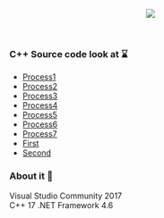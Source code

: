 <p align="center"><img  src="https://www.d.umn.edu/~gshute/os/images/states.png"></p></br>

### C++ Source code look at :hourglass:

* [Process1](https://github.com/VanHakobyan/OperatingSystemWithCPP/blob/master/ProcessOS/ProcessGROUP/Process1.cpp)
* [Process2](https://github.com/VanHakobyan/OperatingSystemWithCPP/blob/master/ProcessOS/ProcessGROUP/Process2.cpp)
* [Process3](https://github.com/VanHakobyan/OperatingSystemWithCPP/blob/master/ProcessOS/ProcessGROUP/Process3.cpp)
* [Process4](https://github.com/VanHakobyan/OperatingSystemWithCPP/blob/master/ProcessOS/ProcessGROUP/Process4.cpp)
* [Process5](https://github.com/VanHakobyan/OperatingSystemWithCPP/blob/master/ProcessOS/ProcessGROUP/Process5.cpp)
* [Process6](https://github.com/VanHakobyan/OperatingSystemWithCPP/blob/master/ProcessOS/ProcessGROUP/Process6.cpp)
* [Process7](https://github.com/VanHakobyan/OperatingSystemWithCPP/blob/master/ProcessOS/ProcessGROUP/Process7.cpp)
* [First](https://github.com/VanHakobyan/OperatingSystemWithCPP/blob/master/ProcessOS/ProcessGROUP/First.cpp)
* [Second](https://github.com/VanHakobyan/OperatingSystemWithCPP/blob/master/ProcessOS/ProcessGROUP/Second.cpp)

### About it :bell:

Visual Studio Community 2017</br>
C++ 17 .NET Framework 4.6

